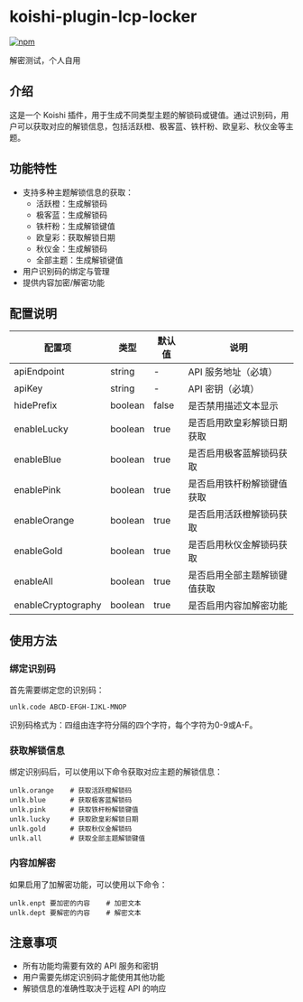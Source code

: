 # koishi-plugin-lcp-locker

[![npm](https://img.shields.io/npm/v/koishi-plugin-lcp-locker?style=flat-square)](https://www.npmjs.com/package/koishi-plugin-lcp-locker)

解密测试，个人自用

## 介绍

这是一个 Koishi 插件，用于生成不同类型主题的解锁码或键值。通过识别码，用户可以获取对应的解锁信息，包括活跃橙、极客蓝、铁杆粉、欧皇彩、秋仪金等主题。

## 功能特性

- 支持多种主题解锁信息的获取：
  - 活跃橙：生成解锁码
  - 极客蓝：生成解锁码
  - 铁杆粉：生成解锁键值
  - 欧皇彩：获取解锁日期
  - 秋仪金：生成解锁码
  - 全部主题：生成解锁键值
- 用户识别码的绑定与管理
- 提供内容加密/解密功能

## 配置说明

| 配置项 | 类型 | 默认值 | 说明 |
|-------|-----|-------|-----|
| apiEndpoint | string | - | API 服务地址（必填） |
| apiKey | string | - | API 密钥（必填） |
| hidePrefix | boolean | false | 是否禁用描述文本显示 |
| enableLucky | boolean | true | 是否启用欧皇彩解锁日期获取 |
| enableBlue | boolean | true | 是否启用极客蓝解锁码获取 |
| enablePink | boolean | true | 是否启用铁杆粉解锁键值获取 |
| enableOrange | boolean | true | 是否启用活跃橙解锁码获取 |
| enableGold | boolean | true | 是否启用秋仪金解锁码获取 |
| enableAll | boolean | true | 是否启用全部主题解锁键值获取 |
| enableCryptography | boolean | true | 是否启用内容加解密功能 |

## 使用方法

### 绑定识别码

首先需要绑定您的识别码：

```text
unlk.code ABCD-EFGH-IJKL-MNOP
```

识别码格式为：四组由连字符分隔的四个字符，每个字符为0-9或A-F。

### 获取解锁信息

绑定识别码后，可以使用以下命令获取对应主题的解锁信息：

```text
unlk.orange    # 获取活跃橙解锁码
unlk.blue      # 获取极客蓝解锁码
unlk.pink      # 获取铁杆粉解锁键值
unlk.lucky     # 获取欧皇彩解锁日期
unlk.gold      # 获取秋仪金解锁码
unlk.all       # 获取全部主题解锁键值
```

### 内容加解密

如果启用了加解密功能，可以使用以下命令：

```text
unlk.enpt 要加密的内容    # 加密文本
unlk.dept 要解密的内容    # 解密文本
```

## 注意事项

- 所有功能均需要有效的 API 服务和密钥
- 用户需要先绑定识别码才能使用其他功能
- 解锁信息的准确性取决于远程 API 的响应
